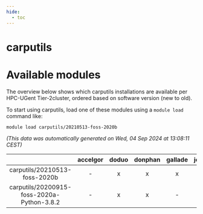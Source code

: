 ```yaml
---
hide:
  - toc
---
```


carputils
=========

# Available modules


The overview below shows which carputils installations are available per HPC-UGent Tier-2cluster, ordered based on software version (new to old).

To start using carputils, load one of these modules using a `module load` command like:

```shell
module load carputils/20210513-foss-2020b
```

*(This data was automatically generated on Wed, 04 Sep 2024 at 13:08:11 CEST)*  

| |accelgor|doduo|donphan|gallade|joltik|shinx|skitty|
| :---: | :---: | :---: | :---: | :---: | :---: | :---: | :---: |
|carputils/20210513-foss-2020b|-|x|x|x|x|-|x|
|carputils/20200915-foss-2020a-Python-3.8.2|-|x|x|-|x|-|x|
